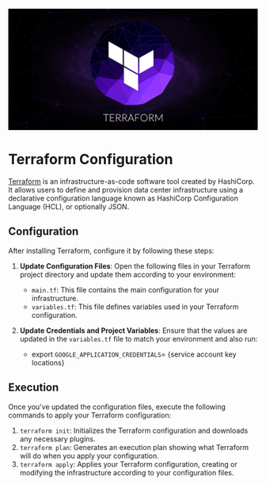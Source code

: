 ![Terraform](https://github.com/Abubakrmali2/DE-Movies-Project/blob/main/Images/Terraform.png?Raw=true)


# Terraform Configuration

[Terraform](https://www.terraform.io/) is an infrastructure-as-code software tool created by HashiCorp. It allows users to define and provision data center infrastructure using a declarative configuration language known as HashiCorp Configuration Language (HCL), or optionally JSON.

## Configuration

After installing Terraform, configure it by following these steps:

1. **Update Configuration Files**: Open the following files in your Terraform project directory and update them according to your environment:

    - `main.tf`: This file contains the main configuration for your infrastructure.
    - `variables.tf`: This file defines variables used in your Terraform configuration.

2. **Update Credentials and Project Variables**: Ensure that the values are updated in the `variables.tf` file to match your environment and also run:

    - export `GOOGLE_APPLICATION_CREDENTIALS`= {service account key locations}

## Execution

Once you've updated the configuration files, execute the following commands to apply your Terraform configuration:

1. `terraform init`: Initializes the Terraform configuration and downloads any necessary plugins.
2. `terraform plan`: Generates an execution plan showing what Terraform will do when you apply your configuration.
3. `terraform apply`: Applies your Terraform configuration, creating or modifying the infrastructure according to your configuration files.
